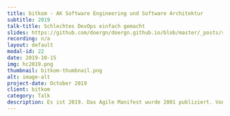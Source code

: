 ```yaml
---
title: bitkom - AK Software Engineering und Software Architektur
subtitle: 2019
talk-title: Schlechtes DevOps einfach gemacht
slides: https://github.com/doergn/doergn.github.io/blob/master/_posts/slides/BadDevOpsBitkom2019.pdf
recording: n/a
layout: default
modal-id: 22
date: 2019-10-15
img: hc2019.png
thumbnail: bitkom-thumbnail.png
alt: image-alt
project-date: October 2019
client: bitkom
category: Talk
description: Es ist 2019. Das Agile Manifest wurde 2001 publiziert. Von Continuous Delivery spricht man seit rund zehn Jahren. Es ist also &auml;hnlich alt wie DevOps, das 2009 das Licht der Welt erblickte. Seit Jahren studieren wir Software-Entwicklungsmethoden, die gut funktionieren, und doch k&auml;mpfen wir oft vergebens f&uuml;r besseres DevOps in unseren Firmen. Wir sollten anfangen zu schauen, was nicht funktioniert und warum es nicht funktioniert. Dieser Vortrag zeigt DevOps-Methoden, die nicht, nicht gut oder nur unter gewissen Rahmenbedingungen funktionieren. Dabei gehe ich u.a. auf Firmenkultur, Organisationsformen, Architektur, Agile Theater, Tool Verliebtheit u.v.a.m. ein. Ziel ist es den Teilnehmern aufzuzeigen, warum diese Methoden nicht funktionieren. Mit diesem Wissen sollen die Teilnehmer in die Lage versetzt werden schlechte DevOps-Methoden zu vermeiden, um bessere DevOps-Methoden &#34;richtig&#34; anzuwenden. 
---
```

